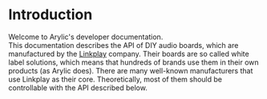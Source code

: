 # Introduction

Welcome to Arylic's developer documentation.  
This documentation describes the API of DIY audio boards, which are manufactured by the [Linkplay](https://linkplay.com/) company. Their boards are so called white label solutions, which means that hundreds of brands use them in their own products (as Arylic does). There are many well-known manufacturers that use Linkplay as their core. Theoretically, most of them should be controllable with the API described below.
